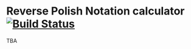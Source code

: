 # Reverse Polish Notation calculator [![Build Status](https://travis-ci.org/mshr-h/rpn_calc.svg?branch=master)](https://travis-ci.org/mshr-h/rpn_calc)

TBA
